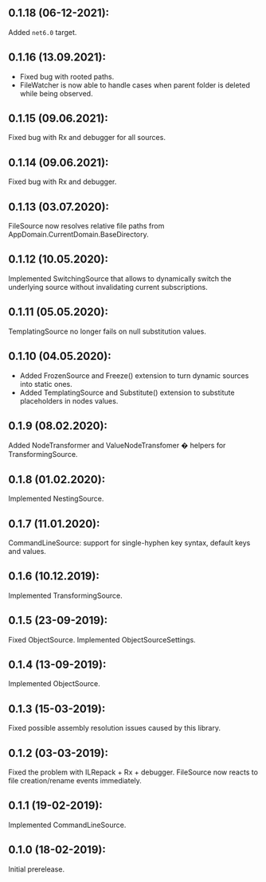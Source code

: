 ## 0.1.18 (06-12-2021):

Added `net6.0` target.

## 0.1.16 (13.09.2021):

- Fixed bug with rooted paths.
- FileWatcher is now able to handle cases when parent folder is deleted while being observed.

## 0.1.15 (09.06.2021):

Fixed bug with Rx and debugger for all sources.

## 0.1.14 (09.06.2021):

Fixed bug with Rx and debugger.

## 0.1.13 (03.07.2020):

FileSource now resolves relative file paths from AppDomain.CurrentDomain.BaseDirectory.

## 0.1.12 (10.05.2020):

Implemented SwitchingSource that allows to dynamically switch the underlying source without invalidating current subscriptions.

## 0.1.11 (05.05.2020):

TemplatingSource no longer fails on null substitution values.

## 0.1.10 (04.05.2020):

- Added FrozenSource and Freeze() extension to turn dynamic sources into static ones.
- Added TemplatingSource and Substitute() extension to substitute placeholders in nodes values.

## 0.1.9 (08.02.2020):

Added NodeTransformer and ValueNodeTransfomer � helpers for TransformingSource.

## 0.1.8 (01.02.2020):

Implemented NestingSource.

## 0.1.7 (11.01.2020):

CommandLineSource: support for single-hyphen key syntax, default keys and values.

## 0.1.6 (10.12.2019):

Implemented TransformingSource.

## 0.1.5 (23-09-2019):

Fixed ObjectSource.
Implemented ObjectSourceSettings.

## 0.1.4 (13-09-2019):

Implemented ObjectSource.

## 0.1.3 (15-03-2019):

Fixed possible assembly resolution issues caused by this library.

## 0.1.2 (03-03-2019): 

Fixed the problem with ILRepack + Rx + debugger.
FileSource now reacts to file creation/rename events immediately.

## 0.1.1 (19-02-2019): 

Implemented CommandLineSource.

## 0.1.0 (18-02-2019): 

Initial prerelease.